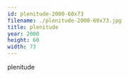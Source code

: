 ```yaml
---
id: plenitude-2000-60x73
filename: ./plenitude-2000-60x73.jpg
title: plenitude
year: 2000
height: 60
width: 73
---
```


plenitude
